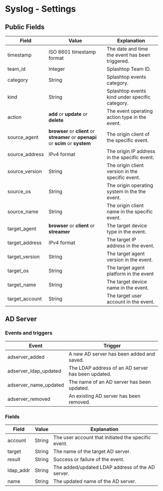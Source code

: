# Syslog - Settings

## Public Fields

| Field | Value | **Explanation** |
| --- | --- | --- |
| timestamp | ISO 8601 timestamp format | The date and time the event has been triggered. |
| team_id | Integer | Splashtop Team ID. |
| category | String | Splashtop events category. |
| kind | String | Splashtop events kind under specific category. |
| action | **add** or **update** or **delete** | The event operating action type in the event. |
| source_agent | **browser** or **client** or **streamer** or **openapi** or **scim** or **system** | The origin client of the specific event. |
| source_address | IPv4 format | The origin IP address in the specific event. |
| source_version | String | The origin client version in the specific event. |
| source_os | String | The origin operating system in the the event. |
| source_name | String | The origin client name in the specific event. |
| target_agent | **browser** or **client** or **streamer** | The target device type in the event. |
| target_address | IPv4 format | The target IP address in the event. |
| target_version | String | The target agent version in the event. |
| target_os | String | The target agent platform in the event |
| target_name | String | The target device name in the event. |
| target_account | String | The target user account in the event. |

## AD Server

### **Events and triggers**

| **Event** | **Trigger** |
| --- | --- |
| adserver_added | A new AD server has been added and saved. |
| adserver_ldap_updated | The LDAP address of an AD server has been updated. |
| adserver_name_updated | The name of an AD server has been updated. |
| adserver_removed | An existing AD server has been removed. |

### **Fields**
| **Field** | **Value** | **Explanation** |
| --- | --- | --- |
| account | String | The user account that initiated the specific event. |
| target | String | The name of the target AD server. |
| result | String | Success or failure of the event. |
| ldap_addr | String | The added/updated LDAP address of the AD server. |
| name | String | The updated name of the AD server. |
